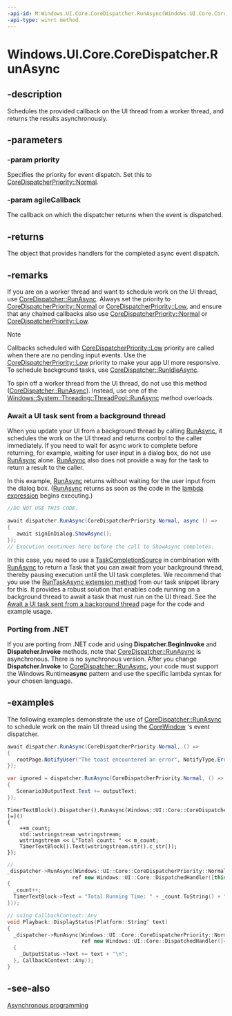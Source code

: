 ```yaml
---
-api-id: M:Windows.UI.Core.CoreDispatcher.RunAsync(Windows.UI.Core.CoreDispatcherPriority,Windows.UI.Core.DispatchedHandler)
-api-type: winrt method
---
```


<!-- Method syntax
public Windows.Foundation.IAsyncAction RunAsync(Windows.UI.Core.CoreDispatcherPriority priority, Windows.UI.Core.DispatchedHandler agileCallback)
-->

# Windows.UI.Core.CoreDispatcher.RunAsync

## -description
Schedules the provided callback on the UI thread from a worker thread, and returns the results asynchronously.

## -parameters
### -param priority
Specifies the priority for event dispatch. Set this to [CoreDispatcherPriority::Normal](coredispatcherpriority.md).

### -param agileCallback
The callback on which the dispatcher returns when the event is dispatched.

## -returns
The object that provides handlers for the completed async event dispatch.

## -remarks
If you are on a worker thread and want to schedule work on the UI thread, use [CoreDispatcher::RunAsync](coredispatcher_runasync.md). Always set the priority to [CoreDispatcherPriority::Normal](coredispatcherpriority.md) or [CoreDispatcherPriority::Low](coredispatcherpriority.md), and ensure that any chained callbacks also use [CoreDispatcherPriority::Normal](coredispatcherpriority.md) or [CoreDispatcherPriority::Low](coredispatcherpriority.md).

> [!NOTE]
> Callbacks scheduled with [CoreDispatcherPriority::Low](coredispatcherpriority.md) priority are called when there are no pending input events. Use the [CoreDispatcherPriority::Low](coredispatcherpriority.md) priority to make your app UI more responsive. To schedule background tasks, use [CoreDispatcher::RunIdleAsync](coredispatcher_runidleasync.md).

To spin off a worker thread from the UI thread, do not use this method ([CoreDispatcher::RunAsync](coredispatcher_runasync.md)). Instead, use one of the [Windows::System::Threading::ThreadPool::RunAsync](../windows.system.threading/threadpool_runasync.md) method overloads.

### Await a UI task sent from a background thread

When you update your UI from a background thread by calling [RunAsync](coredispatcher_runasync.md), it schedules the work on the UI thread and returns control to the caller immediately. If you need to wait for async work to complete before returning, for example, waiting for user input in a dialog box, do not use [RunAsync](coredispatcher_runasync.md) alone. [RunAsync](coredispatcher_runasync.md) also does not provide a way for the task to return a result to the caller.

In this example, [RunAsync](coredispatcher_runasync.md) returns without waiting for the user input from the dialog box. ([RunAsync](coredispatcher_runasync.md) returns as soon as the code in the [lambda expression](https://msdn.microsoft.com/library/bb397687.aspx) begins executing.)

```csharp
//DO NOT USE THIS CODE.

await dispatcher.RunAsync(CoreDispatcherPriority.Normal, async () =>
{
   await signInDialog.ShowAsync(); 
});
// Execution continues here before the call to ShowAsync completes.
```

In this case, you need to use a [TaskCompletionSource](https://msdn.microsoft.com/library/dd449174.aspx) in combination with [RunAsync](coredispatcher_runasync.md) to return a Task that you can await from your background thread, thereby pausing execution until the UI task completes. We recommend that you use the [RunTaskAsync extension method](https://github.com/Microsoft/Windows-task-snippets/blob/master/tasks/UI-thread-task-await-from-background-thread.md) from our task snippet library for this. It provides a robust solution that enables code running on a background thread to await a task that must run on the UI thread. See the [Await a UI task sent from a background thread](https://github.com/Microsoft/Windows-task-snippets/blob/master/tasks/UI-thread-task-await-from-background-thread.md) page for the code and example usage.

### Porting from .NET

If you are porting from .NET code and using **Dispatcher.BeginInvoke** and **Dispatcher.Invoke** methods, note that [CoreDispatcher::RunAsync](coredispatcher_runasync.md) is asynchronous. There is no synchronous version. After you change **Dispatcher.Invoke** to [CoreDispatcher::RunAsync](coredispatcher_runasync.md), your code must support the Windows Runtime**async** pattern and use the specific lambda syntax for your chosen language.

## -examples
The following examples demonstrate the use of [CoreDispatcher::RunAsync](coredispatcher_runasync.md) to schedule work on the main UI thread using the [CoreWindow](corewindow.md) 's event dispatcher.

```csharp
await dispatcher.RunAsync(CoreDispatcherPriority.Normal, () =>
{
   rootPage.NotifyUser("The toast encountered an error", NotifyType.ErrorMessage);
});

var ignored = dispatcher.RunAsync(CoreDispatcherPriority.Normal, () =>
{
   Scenario3OutputText.Text += outputText;
});
```

```cppwinrt
TimerTextBlock().Dispatcher().RunAsync(Windows::UI::Core::CoreDispatcherPriority::Normal, [=]()
{
    ++m_count;
    std::wstringstream wstringstream;
    wstringstream << L"Total count: " << m_count;
    TimerTextBlock().Text(wstringstream.str().c_str());
});
```

```cpp
// 
_dispatcher->RunAsync(Windows::UI::Core::CoreDispatcherPriority::Normal, 
                     ref new Windows::UI::Core::DispatchedHandler([this]()
{
  _count++;
  TimerTextBlock->Text = "Total Running Time: " + _count.ToString() + " Seconds";
}));

// using CallbackContext::Any
void Playback::DisplayStatus(Platform::String^ text)
{
  _dispatcher->RunAsync(Windows::UI::Core::CoreDispatcherPriority::Normal, 
                        ref new Windows::UI::Core::DispatchedHandler([=]()
  {
    _OutputStatus->Text += text + "\n";
  }, CallbackContext::Any)); 
}
```

## -see-also
[Asynchronous programming](http://msdn.microsoft.com/library/23fe28f1-89c5-4a17-a732-a722648f9c5e)
